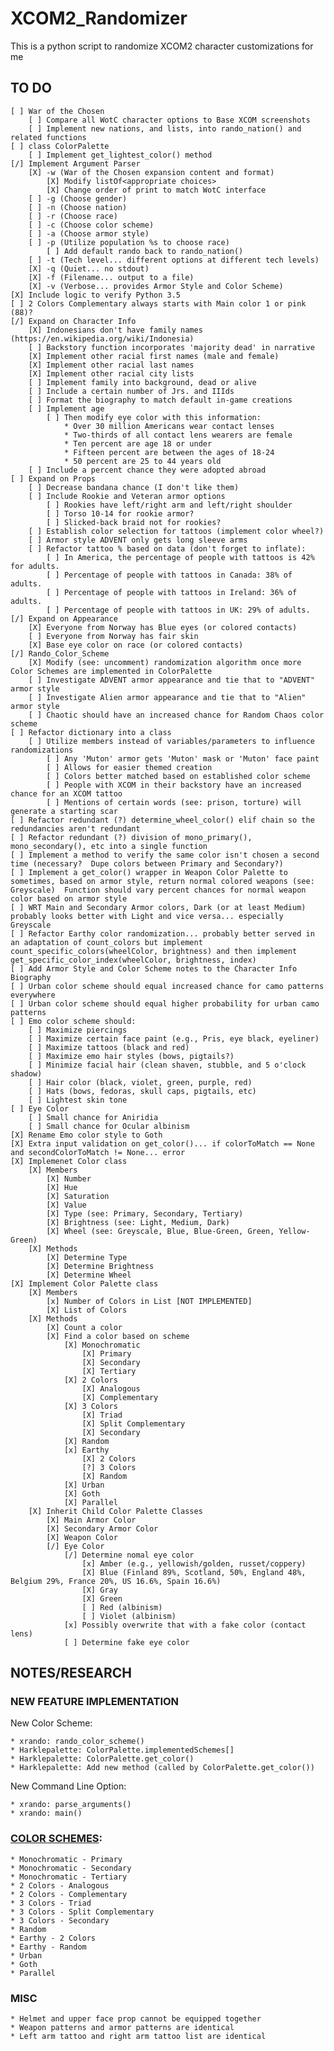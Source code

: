 # XCOM2_Randomizer
This is a python script to randomize XCOM2 character customizations for me

## TO DO
    [ ] War of the Chosen
        [ ] Compare all WotC character options to Base XCOM screenshots
        [ ] Implement new nations, and lists, into rando_nation() and related functions
    [ ] class ColorPalette
        [ ] Implement get_lightest_color() method
    [/] Implement Argument Parser
        [X] -w (War of the Chosen expansion content and format)
            [X] Modify listOf<appropriate choices>
            [X] Change order of print to match WotC interface
        [ ] -g (Choose gender)
        [ ] -n (Choose nation)
        [ ] -r (Choose race)
        [ ] -c (Choose color scheme)
        [ ] -a (Choose armor style)
        [ ] -p (Utilize population %s to choose race)
            [ ] Add default rando back to rando_nation()
        [ ] -t (Tech level... different options at different tech levels)
        [X] -q (Quiet... no stdout)
        [X] -f (Filename... output to a file)
        [X] -v (Verbose... provides Armor Style and Color Scheme)
    [X] Include logic to verify Python 3.5
    [ ] 2 Colors Complementary always starts with Main color 1 or pink (88)?
    [/] Expand on Character Info
        [X] Indonesians don't have family names (https://en.wikipedia.org/wiki/Indonesia)
        [ ] Backstory function incorporates 'majority dead' in narrative
        [X] Implement other racial first names (male and female)
        [X] Implement other racial last names
        [X] Implement other racial city lists
        [ ] Implement family into background, dead or alive
        [ ] Include a certain number of Jrs. and IIIds
        [ ] Format the biography to match default in-game creations
        [ ] Implement age
            [ ] Then modify eye color with this information:
                * Over 30 million Americans wear contact lenses
                * Two-thirds of all contact lens wearers are female
                * Ten percent are age 18 or under
                * Fifteen percent are between the ages of 18-24
                * 50 percent are 25 to 44 years old
        [ ] Include a percent chance they were adopted abroad
    [ ] Expand on Props
        [ ] Decrease bandana chance (I don't like them)
        [ ] Include Rookie and Veteran armor options
            [ ] Rookies have left/right arm and left/right shoulder
            [ ] Torso 10-14 for rookie armor?
            [ ] Slicked-back braid not for rookies?
        [ ] Establish color selection for tattoos (implement color wheel?)
        [ ] Armor style ADVENT only gets long sleeve arms
        [ ] Refactor tattoo % based on data (don't forget to inflate):
            [ ] In America, the percentage of people with tattoos is 42% for adults.
            [ ] Percentage of people with tattoos in Canada: 38% of adults.
            [ ] Percentage of people with tattoos in Ireland: 36% of adults.
            [ ] Percentage of people with tattoos in UK: 29% of adults.
    [/] Expand on Appearance
        [X] Everyone from Norway has Blue eyes (or colored contacts) 
        [ ] Everyone from Norway has fair skin
        [X] Base eye color on race (or colored contacts)
    [/] Rando_Color_Scheme
        [X] Modify (see: uncomment) randomization algorithm once more Color Schemes are implemented in ColorPalette
        [ ] Investigate ADVENT armor appearance and tie that to "ADVENT" armor style
        [ ] Investigate Alien armor appearance and tie that to "Alien" armor style
        [ ] Chaotic should have an increased chance for Random Chaos color scheme
    [ ] Refactor dictionary into a class
        [ ] Utilize members instead of variables/parameters to influence randomizations
            [ ] Any 'Muton' armor gets 'Muton' mask or 'Muton' face paint
            [ ] Allows for easier themed creation
            [ ] Colors better matched based on established color scheme
            [ ] People with XCOM in their backstory have an increased chance for an XCOM tattoo
            [ ] Mentions of certain words (see: prison, torture) will generate a starting scar
    [ ] Refactor redundant (?) determine_wheel_color() elif chain so the redundancies aren't redundant
    [ ] Refactor redundant (?) division of mono_primary(), mono_secondary(), etc into a single function
    [ ] Implement a method to verify the same color isn't chosen a second time (necessary?  Dupe colors between Primary and Secondary?)
    [ ] Implement a get_color() wrapper in Weapon Color Palette to sometimes, based on armor style, return normal colored weapons (see: Greyscale)  Function should vary percent chances for normal weapon color based on armor style
    [ ] WRT Main and Secondary Armor colors, Dark (or at least Medium) probably looks better with Light and vice versa... especially Greyscale
    [ ] Refactor Earthy color randomization... probably better served in an adaptation of count_colors but implement count_specific_colors(wheelColor, brightness) and then implement get_specific_color_index(wheelColor, brightness, index)
    [ ] Add Armor Style and Color Scheme notes to the Character Info Biography
    [ ] Urban color scheme should equal increased chance for camo patterns everywhere
    [ ] Urban color scheme should equal higher probability for urban camo patterns
    [ ] Emo color scheme should:
        [ ] Maximize piercings
        [ ] Maximize certain face paint (e.g., Pris, eye black, eyeliner)
        [ ] Maximize tattoos (black and red)
        [ ] Maximize emo hair styles (bows, pigtails?)
        [ ] Minimize facial hair (clean shaven, stubble, and 5 o'clock shadow)
        [ ] Hair color (black, violet, green, purple, red)
        [ ] Hats (bows, fedoras, skull caps, pigtails, etc)
        [ ] Lightest skin tone
    [ ] Eye Color
        [ ] Small chance for Aniridia
        [ ] Small chance for Ocular albinism
    [X] Rename Emo color style to Goth
    [X] Extra input validation on get_color()... if colorToMatch == None and secondColorToMatch != None... error
    [X] Implemenet Color class
        [X] Members
            [X] Number
            [X] Hue
            [X] Saturation
            [X] Value
            [X] Type (see: Primary, Secondary, Tertiary)
            [X] Brightness (see: Light, Medium, Dark)
            [X] Wheel (see: Greyscale, Blue, Blue-Green, Green, Yellow-Green)
        [X] Methods
            [X] Determine Type
            [X] Determine Brightness
            [X] Determine Wheel
    [X] Implement Color Palette class
        [X] Members
            [x] Number of Colors in List [NOT IMPLEMENTED]
            [X] List of Colors
        [X] Methods
            [X] Count a color
            [X] Find a color based on scheme
                [X] Monochromatic
                    [X] Primary
                    [X] Secondary
                    [X] Tertiary
                [X] 2 Colors
                    [X] Analogous
                    [X] Complementary
                [X] 3 Colors
                    [X] Triad
                    [X] Split Complementary
                    [X] Secondary
                [X] Random
                [x] Earthy
                    [X] 2 Colors
                    [?] 3 Colors
                    [X] Random
                [X] Urban
                [X] Goth
                [X] Parallel
        [X] Inherit Child Color Palette Classes
            [X] Main Armor Color
            [X] Secondary Armor Color
            [X] Weapon Color
            [/] Eye Color
                [/] Determine nomal eye color
                    [x] Amber (e.g., yellowish/golden, russet/coppery)
                    [X] Blue (Finland 89%, Scotland, 50%, England 48%, Belgium 29%, France 20%, US 16.6%, Spain 16.6%)
                    [X] Gray
                    [X] Green
                    [ ] Red (albinism)
                    [ ] Violet (albinism)
                [x] Possibly overwrite that with a fake color (contact lens)
                [ ] Determine fake eye color


## NOTES/RESEARCH
### NEW FEATURE IMPLEMENTATION
New Color Scheme:

    * xrando: rando_color_scheme()
    * Harklepalette: ColorPalette.implementedSchemes[]
    * Harklepalette: ColorPalette.get_color()
    * Harklepalette: Add new method (called by ColorPalette.get_color())

New Command Line Option:

    * xrando: parse_arguments()
    * xrando: main()
### [COLOR SCHEMES](http://www.hgtv.com/design/decorating/design-101/color-wheel-primer):
    * Monochromatic - Primary
    * Monochromatic - Secondary
    * Monochromatic - Tertiary
    * 2 Colors - Analogous
    * 2 Colors - Complementary
    * 3 Colors - Triad
    * 3 Colors - Split Complementary
    * 3 Colors - Secondary
    * Random
    * Earthy - 2 Colors
    * Earthy - Random
    * Urban
    * Goth
    * Parallel
### MISC
    * Helmet and upper face prop cannot be equipped together
    * Weapon patterns and armor patterns are identical
    * Left arm tattoo and right arm tattoo list are identical
